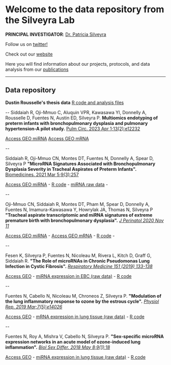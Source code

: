 # Welcome to the data repository from the Silveyra Lab

**PRINCIPAL INVESTIGATOR**:   [Dr. Patricia Silveyra](https://www.linkedin.com/in/patriciasilveyra)

Follow us on [twitter!](https://twitter.com/silveyralab?lang=en)

Check out our [website](http://silveyralab.com/)

Here you will find information about our projects, protocols, and data analysis from our [publications](http://www.ncbi.nlm.nih.gov/myncbi/browse/collection/43899845/?sort=date&direction=descending)

---------
## Data repository

**Dustin Rousselle's thesis data**
[R code and analysis files](https://github.com/psilveyra/dustin_thesis_data)

--
Siddaiah R, Oji-Mmuo C, Aluquin VPR, Kawasawa YI, Donnelly A, Rousselle D, Fuentes N, Austin ED, Silveyra P. 
**Multiomics endotyping of preterm infants with bronchopulmonary dysplasia and pulmonary hypertension-A pilot study.** [Pulm Circ. 2023 Apr 1;13(2):e12232](https://onlinelibrary.wiley.com/doi/10.1002/pul2.12232)

[Access GEO miRNA](https://www.ncbi.nlm.nih.gov/geo/query/acc.cgi?acc=GSE205138)
[Access GEO mRNA](https://www.ncbi.nlm.nih.gov/geo/query/acc.cgi?acc=GSE156028)

--

Siddaiah R, Oji-Mmuo CN, Montes DT, Fuentes N, Donnelly A, Spear D, Silveyra P **"MicroRNA Signatures Associated with Bronchopulmonary Dysplasia Severity in Tracheal Aspirates of Preterm Infants".** [Biomedicines. 2021 Mar 5;9(3):257](https://www.mdpi.com/2227-9059/9/3/257)

[Access GEO miRNA](https://www.ncbi.nlm.nih.gov/geo/query/acc.cgi?acc=GSE165828) - 
[R code](https://github.com/psilveyra/silveyralab/blob/master/BPDmildmodvsSevere.Rmd) - 
[miRNA raw data](https://github.com/psilveyra/silveyralab/blob/master/BPD_RTPCR_Silveyra.xls) - 

--

Oji-Mmuo CN, Siddaiah R, Montes DT, Pham M, Spear D, Donnelly A, Fuentes N, Imamura-Kawasawa Y, Howrylak JA, Thomas N, Silveyra P
**"Tracheal aspirate transcriptomic and miRNA signatures of extreme premature birth with bronchopulmonary dysplasia".** [*J Perinatol 2020 Nov 11*](https://www.nature.com/articles/s41372-020-00868-9)

[Access GEO miRNA](https://www.ncbi.nlm.nih.gov/geo/query/acc.cgi?&acc=GSE156055) - 
[Access GEO mRNA](https://www.ncbi.nlm.nih.gov/geo/query/acc.cgi?acc=GSE156028) - 
[R code](https://github.com/psilveyra/silveyralab/blob/master/BPDanalysisfinal.Rmd) - 

--

Fesen K, Silveyra P, Fuentes N, Nicoleau M, Rivera L, Kitch D, Graff G, Siddaiah R. 
**"The Role of microRNAs in Chronic Pseudomonas Lung Infection in Cystic Fibrosis".** [*Respiratory Medicine 151 (2019) 133-138*](https://www.resmedjournal.com/article/S0954-6111(19)30133-7/fulltext)

[Access GEO](https://www.ncbi.nlm.nih.gov/geo/query/acc.cgi?acc=GSE130159) - 
[miRNA expression in EBC (raw data)](http://psilveyra.github.io/silveyralab/CF_RTPCR_Silveyra.xls) - 
[R code](https://github.com/psilveyra/silveyralab/blob/master/CFanalysis.Rmd)

--

Fuentes N, Cabello N, Nicoleau M, Chroneos Z, Silveyra P. 
**"Modulation of the lung inflammatory response to ozone by the estrous cycle".** [*Physiol Rep. 2019 Mar;7(5):e14026*](https://physoc.onlinelibrary.wiley.com/doi/full/10.14814/phy2.14026)

[Access GEO](https://www.ncbi.nlm.nih.gov/geo/query/acc.cgi?acc=GSE123276) -
[mRNA expression in lung tissue (raw data)](http://psilveyra.github.io/silveyralab/GA_RTPCR_Silveyra.xls) -
[R code](https://github.com/psilveyra/silveyralab/blob/master/Array.Rmd)

--

Fuentes N, Roy A, Mishra V, Cabello N, Silveyra P. 
**"Sex-specific microRNA expression networks in an acute model of ozone-induced lung inflammation".** [*Biol Sex Differ. 2018 May 8;9(1):18*](https://bsd.biomedcentral.com/articles/10.1186/s13293-018-0177-7)

[Access GEO](https://www.ncbi.nlm.nih.gov/geo/query/acc.cgi?acc=GSE111667) -
[miRNA expression in lung tissue (raw data)](http://psilveyra.github.io/silveyralab/miGA_RTPCR_Silveyra.xls) -
[R code](https://github.com/psilveyra/silveyralab/blob/master/ArraymiRNAmouse.Rmd)

